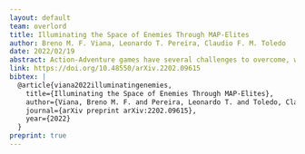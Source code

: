 ```yaml
---
layout: default
team: overlord
title: Illuminating the Space of Enemies Through MAP-Elites
author: Breno M. F. Viana, Leonardo T. Pereira, Claudio F. M. Toledo
date: 2022/02/19
abstract: Action-Adventure games have several challenges to overcome, where the most common are enemies. The enemies' goal is to hinder the players' progression by taking life points, and the way they hinder this progress is distinct for different kinds of enemies. In this context, this paper introduces an extended version of an evolutionary approach for procedurally generating enemies that target the enemy's difficulty as the goal. Our approach advances the enemy generation research by incorporating a MAP-Elites population to generate diverse enemies without losing quality. The computational experiment showed the method converged most enemies in the MAP-Elites in less than a second for most cases. Besides, we experimented with players who played an Action-Adventure game prototype with enemies we generated. This experiment showed that the players enjoyed most levels they played, and we successfully created enemies perceived as easy, medium, or hard to face.
link: https://doi.org/10.48550/arXiv.2202.09615
bibtex: |
  @article{viana2022illuminatingenemies,
    title={Illuminating the Space of Enemies Through MAP-Elites},
    author={Viana, Breno M. F. and Pereira, Leonardo T. and Toledo, Claudio F. M.},
    journal={arXiv preprint arXiv:2202.09615},
    year={2022}
  }
preprint: true
---
```

